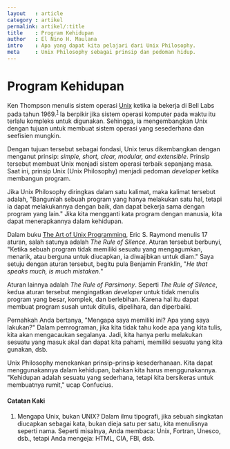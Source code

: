 ```yaml
---
layout   : article
category : artikel
permalink: artikel/:title
title    : Program Kehidupan
author   : El Nino H. Maulana
intro    : Apa yang dapat kita pelajari dari Unix Philosophy.
meta     : Unix Philosophy sebagai prinsip dan pedoman hidup.
---
```


# Program Kehidupan

<p>Ken Thompson menulis sistem operasi <a href="https://id.wikipedia.org/wiki/Unix" title="Unix" target="_blank">Unix</a> ketika ia bekerja di Bell Labs pada tahun 1969.<sup><a href="#footnotes" title="Catatan Nr.1">1</a></sup> Ia berpikir jika sistem operasi komputer pada waktu itu terlalu kompleks untuk digunakan. Sehingga, ia mengembangkan Unix dengan tujuan untuk membuat sistem operasi yang sesederhana dan seefisien mungkin.</p>

Dengan tujuan tersebut sebagai fondasi, Unix terus dikembangkan dengan menganut prinsip: *simple, short, clear, modular, and extensible*. Prinsip tersebut membuat Unix menjadi sistem operasi terbaik sepanjang masa. Saat ini, prinsip Unix (Unix Philosophy) menjadi pedoman *developer* ketika membangun program.

Jika Unix Philosophy diringkas dalam satu kalimat, maka kalimat tersebut adalah, "Bangunlah sebuah program yang hanya melakukan satu hal, tetapi ia dapat melakukannya dengan baik, dan dapat bekerja sama dengan program yang lain." Jika kita mengganti kata program dengan manusia, kita dapat menerapkannya dalam kehidupan.

Dalam buku <a href="http://www.catb.org/~esr/writings/taoup/" title="The Art of Unix Programming" target="_blank">The Art of Unix Programming</a>, Eric S. Raymond menulis 17 aturan, salah satunya adalah *The Rule of Silence*. Aturan tersebut berbunyi, "Ketika sebuah program tidak memiliki sesuatu yang mengagumkan, menarik, atau berguna untuk diucapkan, ia diwajibkan untuk diam." Saya setuju dengan aturan tersebut, begitu pula Benjamin Franklin, "*He that speaks much, is much mistaken.*"

Aturan lainnya adalah *The Rule of Parsimony*. Seperti *The Rule of Silence*, kedua aturan tersebut mengingatkan *developer* untuk tidak menulis program yang besar, komplek, dan berlebihan. Karena hal itu dapat membuat program susah untuk ditulis, dipelihara, dan diperbaiki.

Pernahkah Anda bertanya, "Mengapa saya memiliki ini? Apa yang saya lakukan?" Dalam pemrograman, jika kita tidak tahu kode apa yang kita tulis, kita akan mengacaukan segalanya. Jadi, kita hanya perlu melakukan sesuatu yang masuk akal dan dapat kita pahami, memiliki sesuatu yang kita gunakan, dsb.

Unix Philosophy menekankan prinsip-prinsip kesederhanaan. Kita dapat menggunakannya dalam kehidupan, bahkan kita harus menggunakannya. "Kehidupan adalah sesuatu yang sederhana, tetapi kita bersikeras untuk membuatnya rumit," ucap Confucius.

#### Catatan Kaki

<ol id="footnotes">
    <li>Mengapa Unix, bukan UNIX? Dalam ilmu tipografi, jika sebuah singkatan diucapkan sebagai kata, bukan dieja satu per satu, kita menulisnya seperti nama. Seperti misalnya, Anda membaca: Unix, Fortran, Unesco, dsb., tetapi Anda mengeja: HTML, CIA, FBI, dsb.</li>
</ol>
